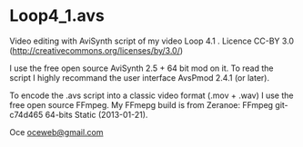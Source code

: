 Loop4_1.avs
===========

Video editing with AviSynth script of my video Loop 4.1 . 
Licence CC-BY 3.0 (http://creativecommons.org/licenses/by/3.0/)

I use the free open source AviSynth 2.5 + 64 bit mod on it.
To read the script I highly recommand the user interface AvsPmod 2.4.1 (or later).

To encode the .avs script into a classic video format (.mov + .wav) I use the free open source FFmpeg.
My FFmepg build is from Zeranoe: FFmpeg git-c74d465 64-bits Static (2013-01-21).

Oce 
oceweb@gmail.com
